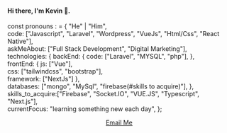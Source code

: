 <h4 align="left">Hi there, I'm Kevin 👋.</h4>

const pronouns : = {
    "He" | "Him",
      <br>
    code: ["Javascript", "Laravel", "Wordpress", "VueJs", "Html/Css", "React Native"],
    <br>
    askMeAbout: ["Full Stack Development", "Digital Marketing"],
      <br>
    technologies: {
        backEnd: {
            code: ["Laravel", "MYSQL", "php"],
        },
          <br>
        frontEnd: {
            js: ["Vue"],
              <br>
            css: ["tailwindcss", "bootstrap"],
              <br>
            framework: ["NextJs"]
        },
          <br>
        databases: ["mongo", "MySql", "firebase(#skills to acquire)"],
        },
          <br>
    skills_to_acquire:["Firebase", "Socket.IO", "VUE.JS", "Typescript", "Next.js"],
      <br>
    currentFocus: "learning something new each day",
};
<br>
<div align="center">

[Email Me](mailto:kevdevcodes@gmail.com)
</div>



